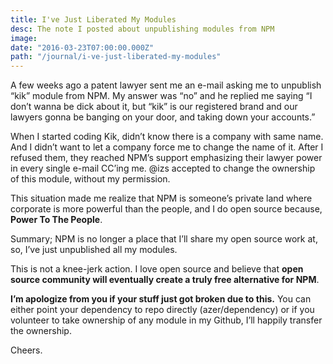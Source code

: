 ```yaml
---
title: I've Just Liberated My Modules
desc: The note I posted about unpublishing modules from NPM
image:
date: "2016-03-23T07:00:00.000Z"
path: "/journal/i-ve-just-liberated-my-modules"
---
```


A few weeks ago a patent lawyer sent me an e-mail asking me to unpublish “kik” module from NPM. My answer was “no” and he replied me saying “I don’t wanna be dick about it, but “kik” is our registered brand and our lawyers gonna be banging on your door, and taking down your accounts.”

When I started coding Kik, didn’t know there is a company with same name. And I didn’t want to let a company force me to change the name of it. After I refused them, they reached NPM’s support emphasizing their lawyer power in every single e-mail CC’ing me. @izs accepted to change the ownership of this module, without my permission.

This situation made me realize that NPM is someone’s private land where corporate is more powerful than the people, and I do open source because, **Power To The People**.

Summary; NPM is no longer a place that I’ll share my open source work at, so, I’ve just unpublished all my modules.

This is not a knee-jerk action. I love open source and believe that **open source community will eventually create a truly free alternative for NPM**.

**I’m apologize from you if your stuff just got broken due to this.** You can either point your dependency to repo directly (azer/dependency) or if you volunteer to take ownership of any module in my Github, I’ll happily transfer the ownership.

Cheers.
